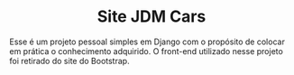 <h1 align="center">Site JDM Cars</h1>

Esse é um projeto pessoal simples em Django com o propósito de colocar em prática o conhecimento adquirido. 
O front-end utilizado nesse projeto foi retirado do site do Bootstrap.

